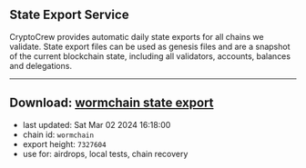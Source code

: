 ## State Export Service
CryptoCrew provides automatic daily state exports for all chains we validate. State export files can be used as genesis files and are a snapshot of the current blockchain state, including all validators, accounts, balances and delegations.

---
**Download: [wormchain state export](https://dl-eu2.ccvalidators.com/SERVICE/wormchain/wormchain_export_7327604.json)**
---

- last updated: Sat Mar 02 2024 16:18:00
- chain id: `wormchain`
- export height: `7327604`
- use for: airdrops, local tests, chain recovery
